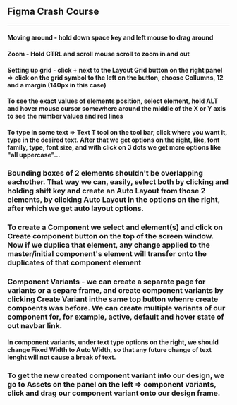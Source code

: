 ## Figma Crash Course
___

#### Moving around - hold down space key and left mouse to drag around

#### Zoom - Hold CTRL and scroll mouse scroll to zoom in and out

#### Setting up grid - click + next to the Layout Grid button on the right panel => click on the grid symbol to the left on the button, choose Collumns, 12 and a margin (140px in this case)

#### To see the exact values of elements position, select element, hold ALT and hover mouse cursor somewhere around the middle of the X or Y axis to see the number values and red lines

#### To type in some text => Text T tool on the tool bar, click where you want it, type in the desired text. After that we get options on the right, like, font family, type, font size, and with click on 3 dots we get more options like "all uppercase"...

### Bounding boxes of 2 elements shouldn't be overlapping eachother. That way we can, easily, select both by clicking and holding shift key and create an Auto Layout from those 2 elements, by clicking Auto Layout in the options on the right, after which we get auto layout options.

### To create a Component we select and element(s) and click on Create component button on the top of the screen window. Now if we duplica that element, any change applied to the master/initial component's element will transfer onto the duplicates of that component element

### Component Variants - we can create a separate page for variants or a separe frame, and create component variants by clicking Create Variant inthe same top button whenre create compoents was before. We can create multiple variants of our component for, for example, active, default and hover state of out navbar link.
#### In component variants, under text type options on the right, we should change Fixed Width to Auto Width, so that any future change of text lenght will not cause a break of text.
### To get the new created component variant into our design, we go to Assets on the panel on the left => component variants, click and drag our component variant onto our design frame.
